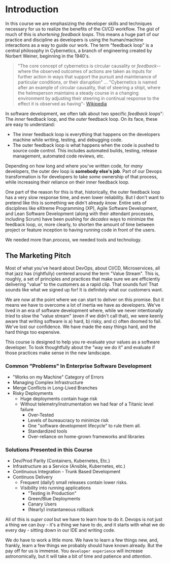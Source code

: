 # Introduction

In this course we are emphasizing the developer skills and techniques necessary for us to realize the benefits of the CI/CD workflow. The gist of much of this is _shortening feedback loops_. This means a huge part of our practice and discipline as developers is using the human/machine interactions as a way to guide our work. The term "feedback loop" is a central philosophy in Cybernetics, a branch of engineering created by Norbert Weiner, beginning in the 1940's.

> "The core concept of cybernetics is circular causality or _feedback_-- where the observed outcomes of actions are taken as inputs for further action in ways that support the pursuit and maintenance of particular conditions, or their disruption" ... "Cybernetics is named after an example of circular causality, that of steering a shipt, where the helmsperson maintains a steady course in a changing environment by adjusting their steering in continual response to the effect it is observed as having"- [Wikipedia](https://en.wikipedia.org/wiki/Cybernetics)

In software development, we often talk about two specific _feedback loops_": The _inner_ feedback loop, and the _outer_ feedback loop. On its face, these are easy to understand:

- The inner feedback loop is everything that happens on the developers machine while writing, testing, and debugging code.
- The outer feedback loop is what happens when the code is pushed to source code control. This includes automated builds, testing, release management, automated code reviews, etc.

Depending on how long and where you've written code, for _many_ developers, the outer dev loop is **somebody else's job**. Part of our Devops transformation is for developers to take _some_ ownership of that process, while increasing their reliance on their inner feedback loop.

One part of the reason for this is that, historically, the outer feedback loop has a very slow response time, and even lower reliability. But I don't want to pretend like this is something we didn't already _know_. Entire sets of disciplines like eXtreme Programming (XP), Agile Software Development, and Lean Software Development (along with their attendant processes, including Scrum) have been pushing for _decades_ ways to minimize the feedback loop, or, more clearly, to shorten the amount of time between project or feature inception to having running code in front of the users.

We needed more than _process_, we needed tools and technology.

## The Marketing Pitch

Most of what you've heard about DevOps, about CI/CD, Microservices, all that jazz has (rightfully) centered around the term "Value Stream". This is, roughly, a set of principles and practices that make sure we are efficiently delivering "value" to the customers as a rapid clip. That sounds fun! That sounds like what we signed up for! It is definitely what our customers want.

We are now at the point where we can start to deliver on this promise. But it means we have to overcome a lot of inertia we have as developers. We've lived in an era of software development where, while we never intentionally _tried_ to slow the "value stream" (even if we didn't call that), we were keenly aware that writing software is a) hard, b) risky, and c) often doomed to fail. We've lost our confidence. We have made the easy things hard, and the hard things too expensive.

This course is designed to help you re-evaluate your values as a software developer. To look thoughtfully about the "way we do it" and evaluate if those practices make sense in the new landscape.

### Common "Problems" In Enterprise Software Development

- "Works on my Machine" Category of Errors
- Managing Complex Infrastructure
- Merge Conflicts in Long-Lived Branches
- Risky Deployments
  - Huge deployments contain huge risk
  - Without telemetry/instrumentation we had fear of a Titanic level failure
    - Over-Tested
    - Levels of bureaucracy to minimize risk
    - One "software development lifecycle" to rule them all.
    - Standardized tools
    - Over-reliance on home-grown frameworks and libraries

### Solutions Presented in this Course

- Dev/Prod Parity (Containers, Kubernetes, Etc.)
- Infrastructure as a Service (Ansible, Kubernetes, etc.)
- Continuous Integration - Trunk Based Development
- Continuos Delivery
  - Frequent (daily!) small releases contain lower risks.
  - Visibility into running applications
    - "Testing in Production"
    - Green/Blue Deployments
    - Canary Users
    - (Nearly) instantaneous rollback

All of this is _super cool_ but we have to learn how to do it. Devops is not just a thing we can _buy_ - it's a thing we have to do, and it starts with what we do every day - sitting down in our IDE and writing code.

We do have to work a little more. We have to learn a few things new, and, frankly, learn a few things we probably should have known already. But the pay off for us is immense. You `developer experience` will increase astronomically, but it will take a bit of time and patience and _attention_.

